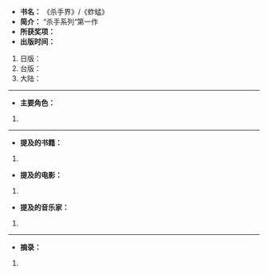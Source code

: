 
- **书名：** 《杀手界》/《蚱蜢》
- **简介：** “杀手系列“第一作
- **所获奖项：** 
- **出版时间：** 
1. 日版：
2. 台版：
3. 大陆：

---

- **主要角色：**

1. 

---

- **提及的书籍：** 
1. 

- **提及的电影：** 
1. 

- **提及的音乐家：** 
1. 

---

- **摘录：** 

1. 